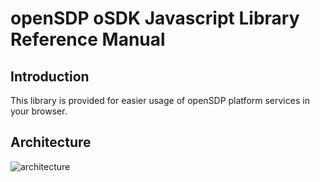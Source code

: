# openSDP oSDK Javascript Library Reference Manual #

## Introduction ##

This library is provided for easier usage of openSDP platform services in your browser.

## Architecture ##

![architecture](images/teligentsdk.svg)
